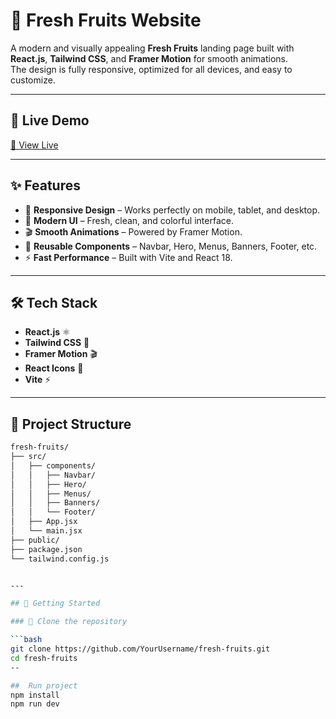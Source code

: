 # 🍓 Fresh Fruits Website

A modern and visually appealing **Fresh Fruits** landing page built with **React.js**, **Tailwind CSS**, and **Framer Motion** for smooth animations.  
The design is fully responsive, optimized for all devices, and easy to customize.

---

## 🚀 Live Demo
[🔗 View Live](https://fresh-fruits-react.vercel.app/)

---

## ✨ Features
- 🍍 **Responsive Design** – Works perfectly on mobile, tablet, and desktop.
- 🎨 **Modern UI** – Fresh, clean, and colorful interface.
- 🎬 **Smooth Animations** – Powered by Framer Motion.
- 🧩 **Reusable Components** – Navbar, Hero, Menus, Banners, Footer, etc.
- ⚡ **Fast Performance** – Built with Vite and React 18.

---

## 🛠️ Tech Stack
- **React.js** ⚛️
- **Tailwind CSS** 🎨
- **Framer Motion** 🎬
- **React Icons** 🔗
- **Vite** ⚡

---

## 📂 Project Structure
```bash
fresh-fruits/
├── src/
│   ├── components/
│   │   ├── Navbar/
│   │   ├── Hero/
│   │   ├── Menus/
│   │   ├── Banners/
│   │   └── Footer/
│   ├── App.jsx
│   └── main.jsx
├── public/
├── package.json
└── tailwind.config.js


---

## 🚀 Getting Started

### 📁 Clone the repository

```bash
git clone https://github.com/YourUsername/fresh-fruits.git
cd fresh-fruits
--

##  Run project
npm install
npm run dev
